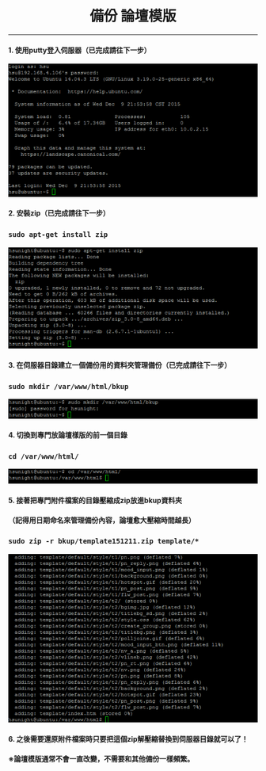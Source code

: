 # **<center>備份 論壇模版**

---

#### 1. 使用putty登入伺服器（已完成請往下一步）
![](../img/inst_part1/part1_4.png)

#### 2. 安裝zip（已完成請往下一步）
### ```sudo apt-get install zip```
![](../img/bkup_part2/part2_1.png)

#### 3. 在伺服器目錄建立一個備份用的資料夾管理備份（已完成請往下一步）
### ```sudo mkdir /var/www/html/bkup```
![](../img/bkup_part2/part2_2.png)

#### 4. 切換到專門放論壇樣版的前一個目錄
### ```cd /var/www/html/```
![](../img/bkup_part4/part4_1.png)

#### 5. 接著把專門附件檔案的目錄壓縮成zip放進bkup資料夾
#### （記得用日期命名來管理備份內容，論壇愈大壓縮時間越長）
### ```sudo zip -r bkup/template151211.zip template/*```
![](../img/bkup_part4/part4_2.png)

#### 6. 之後需要還原附件檔案時只要把這個zip解壓縮替換到伺服器目錄就可以了！

#### ※論壇模版通常不會一直改變，不需要和其他備份一樣頻繁。